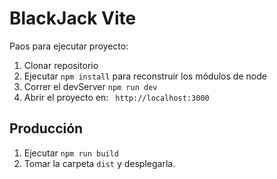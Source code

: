 # BlackJack Vite

Paos para ejecutar proyecto:

1. Clonar repositorio
2. Ejecutar ``npm install`` para reconstruir los módulos de node
3. Correr el devServer ``npm run dev``
4. Abrir el proyecto en: ``` http://localhost:3000```

## Producción 

1. Ejecutar `` npm run build ``
2. Tomar la carpeta `` dist `` y desplegarla.